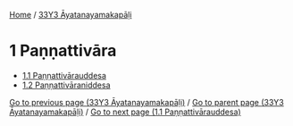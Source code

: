 
[Home](/) / [33Y3 Āyatanayamakapāḷi](/tipitaka/33Y3.md)

# 1 Paṇṇattivāra

* [1.1 Paṇṇattivārauddesa](/tipitaka/33Y3/1/1.1.md)
* [1.2 Paṇṇattivāraniddesa](/tipitaka/33Y3/1/1.2.md)

[Go to previous page (33Y3 Āyatanayamakapāḷi)](/tipitaka/33Y3/0.md) / [Go to parent page (33Y3 Āyatanayamakapāḷi)](/tipitaka/33Y3/0.md) / [Go to next page (1.1 Paṇṇattivārauddesa)](/tipitaka/33Y3/1/1.1.md)


